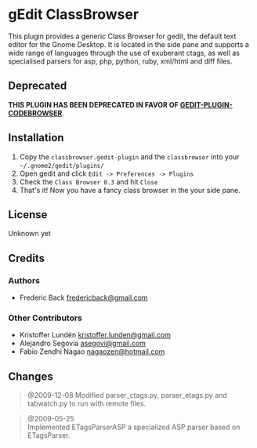 gEdit ClassBrowser
==================

This plugin provides a generic Class Browser for gedit, the default text editor 
for the Gnome Desktop. It is located in the side pane and supports a wide range 
of languages through the use of exuberant ctags, as well as specialised parsers 
for asp, php, python, ruby, xml/html and diff files.

Deprecated
----------

**THIS PLUGIN HAS BEEN DEPRECATED IN FAVOR OF [GEDIT-PLUGIN-CODEBROWSER](https://github.com/nagaozen/gedit-plugin-codebrowser/)**.

Installation
------------

1. Copy the `classbrowser.gedit-plugin` and the `classbrowser`
   into your `~/.gnome2/gedit/plugins/`
2. Open gedit and click `Edit -> Preferences -> Plugins`
3. Check the `Class Browser 0.3` and hit `Close`
4. That's it! Now you have a fancy class browser in the your side pane.

License
-------

Unknown yet

Credits
-------

### Authors
- Frederic Back <fredericback@gmail.com>

### Other Contributors
- Kristoffer Lundén <kristoffer.lunden@gmail.com>
- Alejandro Segovia <asegovi@gmail.com>
- Fabio Zendhi Nagao <nagaozen@hotmail.com>

Changes
-------

> @2009-12-08
> Modified parser_ctags.py, parser_etags.py and tabwatch.py to run with remote files.

> @2009-05-25  
> Implemented ETagsParserASP a specialized ASP parser based on ETagsParser.
